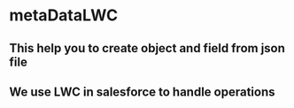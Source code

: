 # metaDataLWC

## This help you to create object and field from json file 
## We use LWC in salesforce to handle operations

